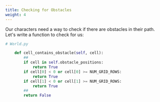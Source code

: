 ```yaml
---
title: Checking for Obstacles
weight: 4
---
```


Our characters need a way to check if there are obstacles in their path. Let's write a function to check for us:

```python
# World.py

    def cell_contains_obstacle(self, cell):
        ##
        if cell in self.obstacle_positions:
            return True
        if cell[0] < 0 or cell[0] >= NUM_GRID_ROWS:
            return True
        if cell[1] < 0 or cell[1] >= NUM_GRID_ROWS:
            return True
        ##
        return False
```
